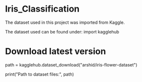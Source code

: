 # Iris_Classification

The dataset used in this project was imported from Kaggle.

The dataset used can be found under:
import kagglehub

# Download latest version
path = kagglehub.dataset_download("arshid/iris-flower-dataset")

print("Path to dataset files:", path)
